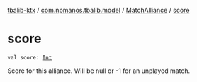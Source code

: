 [tbalib-ktx](../../index.md) / [com.npmanos.tbalib.model](../index.md) / [MatchAlliance](index.md) / [score](./score.md)

# score

`val score: `[`Int`](https://kotlinlang.org/api/latest/jvm/stdlib/kotlin/-int/index.html)

Score for this alliance. Will be null or -1 for an unplayed match.

